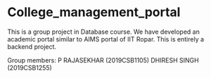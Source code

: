 # College_management_portal

This is a group project in Database course. We have developed an academic portal similar to AIMS portal of IIT Ropar. This is entirely a backend project.

Group members:
P RAJASEKHAR (2019CSB1105)
DHIRESH SINGH (2019CSB1255)
